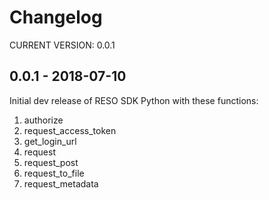 # Changelog


CURRENT VERSION: 0.0.1

## 0.0.1 - 2018-07-10
Initial dev release of RESO SDK Python with these functions:
1) authorize
2) request_access_token
3) get_login_url
4) request
5) request_post
6) request_to_file
7) request_metadata
